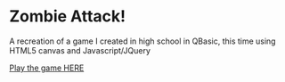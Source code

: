# Zombie Attack!
A recreation of a game I created in high school in QBasic, this time using HTML5 canvas and Javascript/JQuery

[Play the game HERE](http://mwrouse.com/portfolio/zombieattack)

